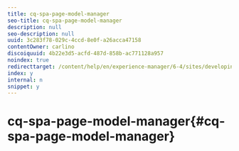```yaml
---
title: cq-spa-page-model-manager
seo-title: cq-spa-page-model-manager
description: null
seo-description: null
uuid: 3c283f78-029c-4ccd-8e0f-a26acca47158
contentOwner: carlino
discoiquuid: 4b22e3d5-acfd-487d-858b-ac771128a957
noindex: true
redirecttarget: /content/help/en/experience-manager/6-4/sites/developing/using/reference-materials
index: y
internal: n
snippet: y
---
```


# cq-spa-page-model-manager{#cq-spa-page-model-manager}

